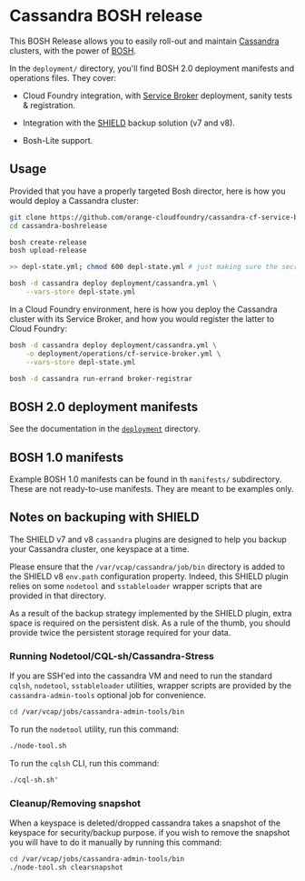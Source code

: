 Cassandra BOSH release
======================

This BOSH Release allows you to easily roll-out and maintain
[Cassandra](http://cassandra.apache.org/) clusters, with the power of
[BOSH](https://bosh.io).

In the `deployment/` directory, you'll find BOSH 2.0 deployment manifests and
operations files. They cover:

- Cloud Foundry integration, with [Service Broker](https://www.openservicebrokerapi.org)
  deployment, sanity tests & registration.

- Integration with the [SHIELD](https://shieldproject.io/) backup solution (v7
  and v8).

- Bosh-Lite support.


## Usage

Provided that you have a properly targeted Bosh director, here is how you
would deploy a Cassandra cluster:

```bash
git clone https://github.com/orange-cloudfoundry/cassandra-cf-service-boshrelease.git cassandra-boshrelease
cd cassandra-boshrelease

bosh create-release
bosh upload-release

>> depl-state.yml; chmod 600 depl-state.yml # just making sure the secrets are not readable by everyone

bosh -d cassandra deploy deployment/cassandra.yml \
    --vars-store depl-state.yml
```

In a Cloud Foundry environment, here is how you deploy the Cassandra cluster
with its Service Broker, and how you would register the latter to Cloud
Foundry:

```bash
bosh -d cassandra deploy deployment/cassandra.yml \
    -o deployment/operations/cf-service-broker.yml \
    --vars-store depl-state.yml

bosh -d cassandra run-errand broker-registrar
```


## BOSH 2.0 deployment manifests

See the documentation in the  [`deployment`](./deployment) directory.


## BOSH 1.0 manifests

Example BOSH 1.0 manifests can be found in th `manifests/` subdirectory. These
are not ready-to-use manifests. They are meant to be examples only.


## Notes on backuping with SHIELD

The SHIELD v7 and v8 `cassandra` plugins are designed to help you backup your
Cassandra cluster, one keyspace at a time.

Please ensure that the `/var/vcap/cassandra/job/bin` directory is added to the
SHIELD v8 `env.path` configuration property. Indeed, this SHIELD plugin relies
on some `nodetool` and `sstableloader` wrapper scripts that are provided in
that directory.

As a result of the backup strategy implemented by the SHIELD plugin, extra
space is required on the persistent disk. As a rule of the thumb, you should
provide twice the persistent storage required for your data.


### Running Nodetool/CQL-sh/Cassandra-Stress

If you are SSH'ed into the cassandra VM and need to run the standard `cqlsh`,
`nodetool`, `sstableloader` utilities, wrapper scripts are provided by the
`cassandra-admin-tools` optional job for convenience.

```bash
cd /var/vcap/jobs/cassandra-admin-tools/bin
```

To run the `nodetool` utility, run this command:

```bash
./node-tool.sh
```

To run the `cqlsh` CLI, run this command:

```bash
./cql-sh.sh"
```


### Cleanup/Removing snapshot

When a keyspace is deleted/dropped cassandra takes a snapshot of the keyspace
for security/backup purpose. if you wish to remove the snapshot you will have
to do it manually by running this command:

```bash
cd /var/vcap/jobs/cassandra-admin-tools/bin
./node-tool.sh clearsnapshot
```
